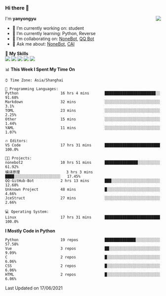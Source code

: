 ### Hi there 👋

<a href="#">
  <img align="right" src="https://github-readme-stats.vercel.app/api?username=yanyongyu&count_private=true&show_icons=true&bg_color=15,f2f7fd,E0EAFC" />
</a>

I'm **yanyongyu**

- 🔭 I’m currently working on: student
- 🌱 I’m currently learning: Python, Reverse
- 👯 I’m collaborating on: [NoneBot](https://github.com/nonebot), [QQ Bot](https://github.com/Mrs4s/go-cqhttp)
- 💬 Ask me about: [NoneBot](https://github.com/nonebot), [CAI](https://github.com/cscs181/CAI)

🌟 **My Skills**  
![](https://img.shields.io/badge/-Python-3e74a2?style=flat-square&logo=Python&logoColor=fff)
![](https://img.shields.io/badge/-Vue-4fc08d?style=flat-square&logo=Vue.js&logoColor=fff)
![](https://img.shields.io/badge/-Node.js-339933?style=flat-square&logo=Node.js&logoColor=fff)
![](https://img.shields.io/badge/-Docker-2496ED?style=flat-square&logo=Docker&logoColor=fff)
![](https://img.shields.io/badge/-Linux-000000?style=flat-square&logo=Linux&logoColor=fff)

<!--START_SECTION:waka-->
📊 **This Week I Spent My Time On** 

```text
⌚︎ Time Zone: Asia/Shanghai

💬 Programming Languages: 
Python                   16 hrs 4 mins       ███████████████████████░░   91.68% 
Markdown                 32 mins             ░░░░░░░░░░░░░░░░░░░░░░░░░   3.1% 
TOML                     23 mins             ░░░░░░░░░░░░░░░░░░░░░░░░░   2.25% 
Other                    15 mins             ░░░░░░░░░░░░░░░░░░░░░░░░░   1.44% 
YAML                     11 mins             ░░░░░░░░░░░░░░░░░░░░░░░░░   1.07%

🔥 Editors: 
VS Code                  17 hrs 31 mins      █████████████████████████   100.0%

🐱‍💻 Projects: 
nonebot2                 10 hrs 51 mins      ███████████████░░░░░░░░░░   61.92% 
编译原理                     3 hrs 3 mins        ████░░░░░░░░░░░░░░░░░░░░░   17.45% 
QQ-GitHub-Bot            2 hrs 13 mins       ███░░░░░░░░░░░░░░░░░░░░░░   12.68% 
Unknown Project          48 mins             █░░░░░░░░░░░░░░░░░░░░░░░░   4.66% 
JceStruct                27 mins             ░░░░░░░░░░░░░░░░░░░░░░░░░   2.66%

💻 Operating System: 
Linux                    17 hrs 31 mins      █████████████████████████   100.0%

```

**I Mostly Code in Python** 

```text
Python                   19 repos            ██████████████░░░░░░░░░░░   57.58% 
Vue                      3 repos             ██░░░░░░░░░░░░░░░░░░░░░░░   9.09% 
C                        2 repos             █░░░░░░░░░░░░░░░░░░░░░░░░   6.06% 
CSS                      2 repos             █░░░░░░░░░░░░░░░░░░░░░░░░   6.06% 
HTML                     2 repos             █░░░░░░░░░░░░░░░░░░░░░░░░   6.06%

```



 Last Updated on 17/06/2021
<!--END_SECTION:waka-->
